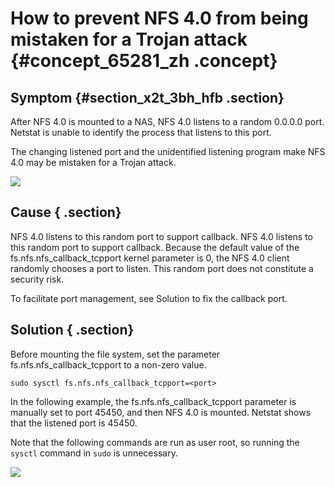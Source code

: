 # How to prevent NFS 4.0 from being mistaken for a Trojan attack {#concept_65281_zh .concept}

## Symptom {#section_x2t_3bh_hfb .section}

After NFS 4.0 is mounted to a NAS, NFS 4.0 listens to a random 0.0.0.0 port. Netstat is unable to identify the process that listens to this port.

The changing listened port and the unidentified listening program make NFS 4.0 may be mistaken for a Trojan attack.

![](http://static-aliyun-doc.oss-cn-hangzhou.aliyuncs.com/assets/img/18748/153959009513103_en-US.jpg)

## Cause { .section}

NFS 4.0 listens to this random port to support callback. NFS 4.0 listens to this random port to support callback. Because the default value of the fs.nfs.nfs\_callback\_tcpport kernel parameter is 0, the NFS 4.0 client randomly chooses a port to listen. This random port does not constitute a security risk.

To facilitate port management, see Solution to fix the callback port.

## Solution { .section}

Before mounting the file system, set the parameter fs.nfs.nfs\_callback\_tcpport to a non-zero value.

```
sudo sysctl fs.nfs.nfs_callback_tcpport=<port>

```

In the following example, the fs.nfs.nfs\_callback\_tcpport parameter is manually set to port 45450, and then NFS 4.0 is mounted. Netstat shows that the listened port is 45450.

Note that the following commands are run as user root, so running the `sysctl` command in `sudo` is unnecessary.

![](http://static-aliyun-doc.oss-cn-hangzhou.aliyuncs.com/assets/img/18748/153959009513104_en-US.jpg)

